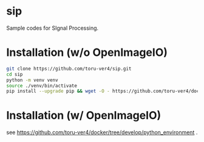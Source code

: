 # sip

Sample codes for SIgnal Processing.

# Installation (w/o OpenImageIO)

```bash
git clone https://github.com/toru-ver4/sip.git
cd sip
python -m venv venv
source ./venv/bin/activate
pip install --upgrade pip && wget -O - https://github.com/toru-ver4/docker/raw/develop/python_environment/requirements.txt | pip install -r /dev/stdin
```

# Installation (w/ OpenImageIO)

see https://github.com/toru-ver4/docker/tree/develop/python_environment .

